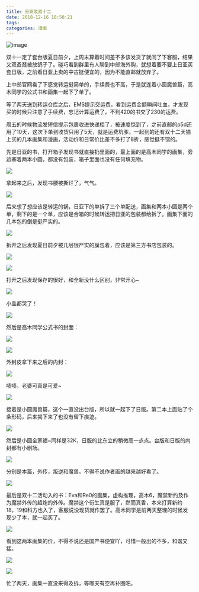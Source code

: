 ```yaml
---
title: 日亚及双十二
date: 2018-12-16 18:50:21
tags:
categories: 漫画
---
```


![image](http://wx4.sinaimg.cn/mw690/bcd85caely1fy8ttt9ro7j20u01441kz.jpg)

<!-- More -->

双十一定了套台版夏日前夕，上周末算着时间差不多该发货了就问了下客服，结果又双叒叕被放鸽子了。碰巧看到群里有人聊到中邮海外购，就想着要不要上日亚买套日版，之前看日亚上卖的中古挺便宜的，因为不能直邮就放弃了。

上中邮官网看了下感觉转运挺简单的，手续费也不高，于是就连着小圆魔兽篇，高木同学的公式书和画集一起下了单了。

等了两天送到转运仓库之后，EMS提示交运费，看到运费金额瞬间吐血，才发现买的时候只注意了手续费，忘记计算运费了，不到420的书交了230的运费。

周五的时候物流发短信提示包裹收进快递柜了，被速度惊到了，之前直邮的p5d还用了10天，这次下单到收货只用了5天，就是运费坑爹。一起到的还有双十二天猫上买的几本画集和漫画，活动价和日常价比差不多打了8折，感觉挺不错的。

先是日亚的书，打开箱子发现书就直接扔里面的，最上面的是高木同学的画集，旁边塞着两本小圆，都没有包装，箱子里面也没有任何填充物。

![](http://wx4.sinaimg.cn/mw690/bcd85caely1fy8sx51emfj20u01447wi.jpg)

拿起来之后，发现书腰被撕烂了，气气。

![](http://wx4.sinaimg.cn/mw690/bcd85caely1fy8sx7i67yj20u0144qv6.jpg)

后来想了想应该是转运的锅，日亚下的单拆了三个单配送，画集和两本小圆是两个单，剩下的是一个单，应该是合箱的时候转运把日亚的包装都给拆了。画集下面的几本包的倒是挺严实的。

![](http://wx3.sinaimg.cn/mw690/bcd85caely1fy8sxsxrr6j21440u0qv6.jpg)

拆开之后发现夏日前夕被几层很严实的膜包着，应该是第三方书店包装的。

![](http://wx2.sinaimg.cn/mw690/bcd85caely1fy8sxeg22vj20u01444qr.jpg)

![](http://wx2.sinaimg.cn/mw690/bcd85caely1fy8tqwhtk5j20u0144qv5.jpg)

打开之后发现保存的很好，和全新没什么区别，非常开心~

![](http://wx4.sinaimg.cn/mw690/bcd85caely1fy8tqzbfeij21440u0kjm.jpg)

小晶都哭了！

![](http://wx4.sinaimg.cn/mw690/bcd85caely1fy8ttt9ro7j20u01441kz.jpg)

然后是高木同学公式书的封面：

![](http://wx3.sinaimg.cn/mw690/bcd85caely1fy8ttr8lcsj20u01401ky.jpg)

![](http://wx1.sinaimg.cn/mw690/bcd85caely1fy8tu242mej20u0140b2a.jpg)

外封皮拿下来之后的内封：

![](http://wx3.sinaimg.cn/mw690/bcd85caely1fy8sl175hpj20u01401ky.jpg)

啧啧，老婆可真是可爱~

![](http://wx2.sinaimg.cn/mw690/bcd85caely1fy8skyqc6vj20u01401ky.jpg)

接着是小圆魔兽篇，这个一直没出台版，所以就一起下了日版。第二本上面贴了个条形码，后来揭下来了也没有留下痕迹。

![](http://wx2.sinaimg.cn/mw690/bcd85caely1fy8tr41t37j21400u0b2a.jpg)

然后是小圆全家福~同样是32K，日版的比东立的稍微高一点点。台版和日版的内封都有小剧场。

![](http://wx4.sinaimg.cn/mw690/bcd85caely1fy8trxt4y1j20u00vw4qp.jpg)

分别是本篇，外传，叛逆和魔兽。不得不说作者画的越来越好看了。

![](http://wx3.sinaimg.cn/mw690/bcd85caely1fy8tswp8rlj20u00wi7wi.jpg)

最后是双十二活动入的书：Eva和Re0的画集，虚构推理，高木6，魔禁新约及作为魔禁外传的超炮的外传。魔禁这个衍生真是服了，然而真香，本来打算新约18，19和科方也入了，客服说没现货就作罢了。高木同学是前两天整理的时候发现少了本，就一起买了。

![](http://wx1.sinaimg.cn/mw690/bcd85caely1fy8skqk2hoj20u00v2hdg.jpg)

看到这两本画集的价，不得不说还是国产书便宜吖，可惜一般出的不多，和谐又猛。

![](http://wx2.sinaimg.cn/mw690/bcd85caely1fy8ts3tf0zj20u00vgb29.jpg)

![](http://wx4.sinaimg.cn/mw690/bcd85caely1fy8ts281grj20u00x2e81.jpg)

忙了两天，画集一直没来得及拆，等哪天有空再补图吧。